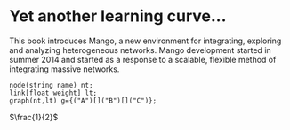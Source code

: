 Yet another learning curve...
=======

This book introduces Mango, a new environment for integrating, exploring and analyzing heterogeneous networks. Mango development started in summer 2014 and started as a response to a scalable, flexible method of integrating massive networks. 

```
node(string name) nt;
link[float weight] lt;
graph(nt,lt) g={("A")[]("B")[]("C")};
```

$\frac{1}{2}$

